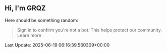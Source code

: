 ## Hi, I'm GRQZ
Here should be something random:  
> Sign in to confirm you're not a bot. This helps protect our community. Learn more


Last Update: 2025-06-19 06:16:39.560309+00:00
